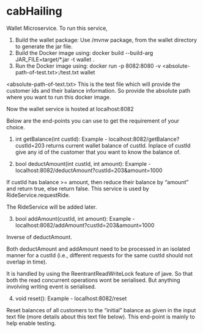 # cabHailing

Wallet Microservice.
To run this service,

1. Build the wallet package: Use /mvnw package, from the wallet directory to generate the jar file.
2. Build the Docker image using: docker build --build-arg JAR_FILE=target/*.jar -t wallet .
3. Run the Docker image using: docker run -p 8082:8080 -v <absolute-path-of-test.txt>:/test.txt wallet

<absolute-path-of-text.txt> This is the test file which will provide the customer ids and their balance information. So provide the absolute path where you want to run this docker image.

Now the wallet service is hosted at localhost:8082 

Below are the end-points you can use to get the requirement of your choice.

1. int getBalance(int custId):
  Example - localhost:8082/getBalance?custId=203
  returns current wallet balance of custId. Inplace of custId give any id of the customer that you want to know the balance of.

2. bool deductAmount(int custId, int amount):
  Example - localhost:8082/deductAmount?custId=203&amount=1000

  If custId has balance >= amount, then reduce their balance by
  “amount” and return true, else return false. This service is used by
  RideService.requestRide.

  The RideService will be added later.

3. bool addAmount(custId, int amount):
  Example - localhost:8082/addAmount?custId=203&amount=1000

  Inverse of deductAmount.
  
  Both deductAmount and addAmount need to be processed in an
  isolated manner for a custId (i.e., different requests for the same custId
  should not overlap in time). 

  It is handled by using the ReentrantReadWriteLock feature of jave. So that both the read concurrent operations wont be serialised. But anything involving writing event is serialised.

4. void reset():
  Example - localhost:8082/reset

  Reset balances of all customers to the “initial” balance as given in the
  input text file (more details about this text file below). This end-point is
  mainly to help enable testing.
